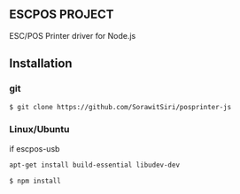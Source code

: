 ## ESCPOS PROJECT
ESC/POS Printer driver for Node.js

## Installation

### git
```bash
$ git clone https://github.com/SorawitSiri/posprinter-js
```

### Linux/Ubuntu
if escpos-usb 
```bash
apt-get install build-essential libudev-dev
```
```bash
$ npm install
```
